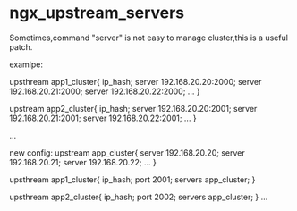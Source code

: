 # ngx_upstream_servers
Sometimes,command "server" is not easy to manage cluster,this is a useful patch.

examlpe:

upsthream app1_cluster{
    ip_hash;
    server  192.168.20.20:2000;
    server  192.168.20.21:2000;
    server  192.168.20.22:2000;
    ...
}

upstream app2_cluster{
    ip_hash;
    server  192.168.20.20:2001;
    server  192.168.20.21:2001;
    server  192.168.20.22:2001;
    ...
}

...

new config:
upstream app_cluster{
  server  192.168.20.20;
  server  192.168.20.21;
  server  192.168.20.22;
  ...
}

upsthream app1_cluster{
    ip_hash;
    port 2001;
    servers app_cluster;
}

upsthream app2_cluster{
    ip_hash;
    port 2002;
    servers app_cluster;
}
...


